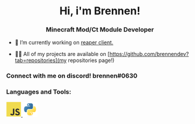 <h1 align="center">Hi, i'm Brennen!</h1>
<h3 align="center">Minecraft Mod/Ct Module Developer</h3>

- 🔭 I’m currently working on [reaper client.](https://github.com/brennendev/reaperclient)

- 👨‍💻 All of my projects are available on [https://github.com/brennendev?tab=repositories](my repositories page!)

<h3 align="left">Connect with me on discord! brennen#0630</h3>
<p align="left">
</p>

<h3 align="left">Languages and Tools:</h3>
<p align="left"> <a href="https://developer.mozilla.org/en-US/docs/Web/JavaScript" target="_blank" rel="noreferrer"> <img src="https://raw.githubusercontent.com/devicons/devicon/master/icons/javascript/javascript-original.svg" alt="javascript" width="40" height="40"/> </a> <a href="https://www.python.org" target="_blank" rel="noreferrer"> <img src="https://raw.githubusercontent.com/devicons/devicon/master/icons/python/python-original.svg" alt="python" width="40" height="40"/> </a> </p>

